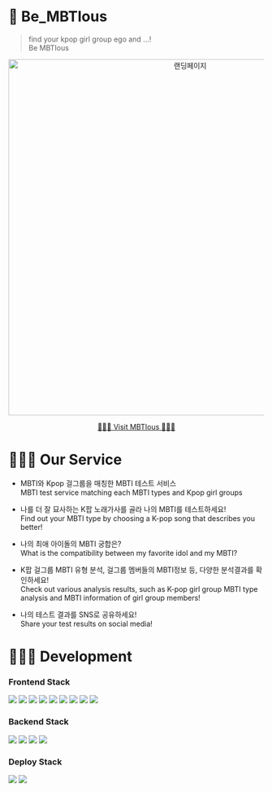 # 🔮 Be_MBTIous

> find your kpop girl group ego and ...!  
> Be MBTIous

<p align="center">
<img width="700" alt="랜딩페이지" src="https://user-images.githubusercontent.com/75521675/133390834-20db2e50-bcf2-4b0e-a211-bcd78a71df76.gif">
</p>

<p align="center">
<a href="https://be.mbtious.net/" target="_blank">🧚🏻‍♂️ <span> Visit MBTIous</span> 🧚🏻‍♂️</a>
</p>

# 💁🏻‍♂️ Our Service

- MBTI와 Kpop 걸그룹을 매칭한 MBTI 테스트 서비스  
  MBTI test service matching each MBTI types and Kpop girl groups

- 나를 더 잘 묘사하는 K팝 노래가사를 골라 나의 MBTI를 테스트하세요!  
  Find out your MBTI type by choosing a K-pop song that describes you better!

- 나의 최애 아이돌의 MBTI 궁합은?  
  What is the compatibility between my favorite idol and my MBTI?

- K팝 걸그룹 MBTI 유형 분석, 걸그룹 멤버들의 MBTI정보 등, 다양한 분석결과를 확인하세요!  
  Check out various analysis results, such as K-pop girl group MBTI type analysis and MBTI information of girl group members!

- 나의 테스트 결과를 SNS로 공유하세요!  
  Share your test results on social media!

# 👨🏻‍💻 Development

### Frontend Stack

<img src="https://img.shields.io/badge/html-E34F26?style=for-the-badge&logo=html5&logoColor=white"> <img src="https://img.shields.io/badge/css-1572B6?style=for-the-badge&logo=css3&logoColor=white">
<img src="https://img.shields.io/badge/typescript-3178C6?style=for-the-badge&logo=typescript&logoColor=black">
<img src="https://img.shields.io/badge/react-61DAFB?style=for-the-badge&logo=react&logoColor=black">
<img src="https://img.shields.io/badge/redux-764ABC?style=for-the-badge&logo=redux&logoColor=white">
<img src="https://img.shields.io/badge/styled%20components-DB7093?style=for-the-badge&logo=styledcomponents&logoColor=white">
<img src="https://img.shields.io/badge/three.js-000000?style=for-the-badge&logo=three.js&logoColor=white">
<img src="https://img.shields.io/badge/framer-0055FF?style=for-the-badge&logo=framer&logoColor=white">
<img src="https://img.shields.io/badge/chart.js-FF6384?style=for-the-badge&logo=chart.js&logoColor=white">

### Backend Stack

<img src="https://img.shields.io/badge/node.js-228B22?style=for-the-badge&logo=node.js&logoColor=white"> <img src="https://img.shields.io/badge/express-006400?style=for-the-badge&logo=express&logoColor=white">
<img src="https://img.shields.io/badge/mongodb-32CD32?style=for-the-badge&logo=mongodb&logoColor=white">
<img src="https://img.shields.io/badge/mongoose-880000?style=for-the-badge&logo=mongoose&logoColor=white">

### Deploy Stack

<img src="https://img.shields.io/badge/amazon%20AWS-232F3E?style=for-the-badge&logo=amazon%20AWS&logoColor=white"> <img src="https://img.shields.io/badge/mongodb%20atlas-32CD32?style=for-the-badge&logo=mongodb&logoColor=white">

###

<br>
<br>
